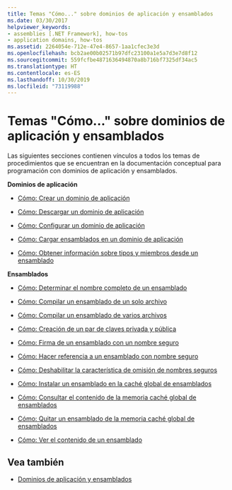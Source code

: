 ```yaml
---
title: Temas "Cómo..." sobre dominios de aplicación y ensamblados
ms.date: 03/30/2017
helpviewer_keywords:
- assemblies [.NET Framework], how-tos
- application domains, how-tos
ms.assetid: 2264054e-712e-47e4-8657-1aa1cfec3e3d
ms.openlocfilehash: bcb2ae00b02571b97dfc23100a1e5a7d3e7d8f12
ms.sourcegitcommit: 559fcfbe4871636494870a8b716bf7325df34ac5
ms.translationtype: HT
ms.contentlocale: es-ES
ms.lasthandoff: 10/30/2019
ms.locfileid: "73119988"
---
```

# <a name="application-domains-and-assemblies-how-to-topics"></a>Temas "Cómo..." sobre dominios de aplicación y ensamblados
Las siguientes secciones contienen vínculos a todos los temas de procedimientos que se encuentran en la documentación conceptual para programación con dominios de aplicación y ensamblados.  
  
 **Dominios de aplicación**  
  
- [Cómo: Crear un dominio de aplicación](how-to-create-an-application-domain.md)  
  
- [Cómo: Descargar un dominio de aplicación](how-to-unload-an-application-domain.md)  
  
- [Cómo: Configurar un dominio de aplicación](how-to-configure-an-application-domain.md)  
  
- [Cómo: Cargar ensamblados en un dominio de aplicación](how-to-load-assemblies-into-an-application-domain.md)  
  
- [Cómo: Obtener información sobre tipos y miembros desde un ensamblado](../reflection-and-codedom/get-type-member-information.md)  
  
 **Ensamblados**  
  
- [Cómo: Determinar el nombre completo de un ensamblado](../../standard/assembly/find-fully-qualified-name.md)  
  
- [Cómo: Compilar un ensamblado de un solo archivo](build-single-file-assembly.md)  
  
- [Cómo: Compilar un ensamblado de varios archivos](build-multifile-assembly.md)  
  
- [Cómo: Creación de un par de claves privada y pública](../../standard/assembly/create-public-private-key-pair.md)  
  
- [Cómo: Firma de un ensamblado con un nombre seguro](../../standard/assembly/sign-strong-name.md)  
  
- [Cómo: Hacer referencia a un ensamblado con nombre seguro](../../standard/assembly/reference-strong-named.md)  
  
- [Cómo: Deshabilitar la característica de omisión de nombres seguros](../../standard/assembly/disable-strong-name-bypass-feature.md)  
  
- [Cómo: Instalar un ensamblado en la caché global de ensamblados](install-assembly-into-gac.md)  
  
- [Cómo: Consultar el contenido de la memoria caché global de ensamblados](how-to-view-the-contents-of-the-gac.md)  
  
- [Cómo: Quitar un ensamblado de la memoria caché global de ensamblados](how-to-remove-an-assembly-from-the-gac.md)  
  
- [Cómo: Ver el contenido de un ensamblado](../../standard/assembly/view-contents.md)  
  
## <a name="see-also"></a>Vea también

- [Dominios de aplicación y ensamblados](index.md)
